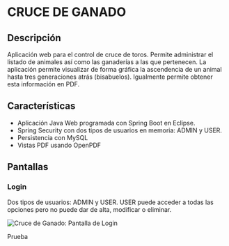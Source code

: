 # CRUCE DE GANADO

## Descripción

Aplicación web para el control de cruce de toros. Permite administrar el listado de animales así como las ganaderías a las que pertenecen. La aplicación permite visualizar de forma gráfica la ascendencia de un animal hasta tres generaciones atrás (bisabuelos). Igualmente permite obtener esta información en PDF.

## Características

- Aplicación Java Web programada con Spring Boot en Eclipse.
- Spring Security con dos tipos de usuarios en memoria: ADMIN y USER.
- Persistencia con MySQL
- Vistas PDF usando OpenPDF

## Pantallas

### Login

Dos tipos de usuarios: ADMIN y USER. USER puede acceder a todas las opciones pero no puede dar de alta, modificar o eliminar.

![Cruce de Ganado: Pantalla de Login](https://ejerciciosmesa.com/images/cruce-ganado/login.png)





Prueba


